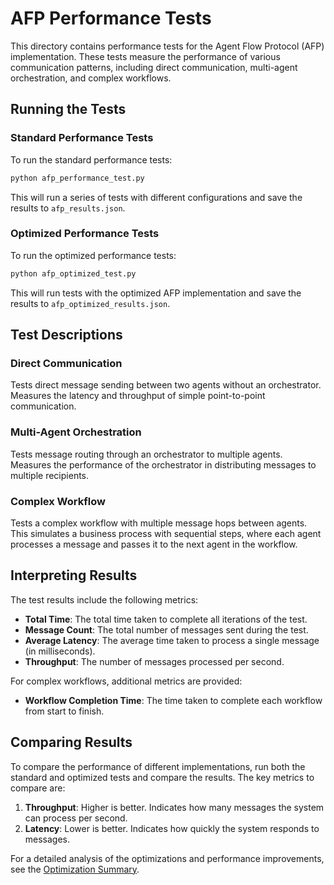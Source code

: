 # AFP Performance Tests

This directory contains performance tests for the Agent Flow Protocol (AFP) implementation. These tests measure the performance of various communication patterns, including direct communication, multi-agent orchestration, and complex workflows.

## Running the Tests

### Standard Performance Tests

To run the standard performance tests:

```bash
python afp_performance_test.py
```

This will run a series of tests with different configurations and save the results to `afp_results.json`.

### Optimized Performance Tests

To run the optimized performance tests:

```bash
python afp_optimized_test.py
```

This will run tests with the optimized AFP implementation and save the results to `afp_optimized_results.json`.

## Test Descriptions

### Direct Communication

Tests direct message sending between two agents without an orchestrator. Measures the latency and throughput of simple point-to-point communication.

### Multi-Agent Orchestration

Tests message routing through an orchestrator to multiple agents. Measures the performance of the orchestrator in distributing messages to multiple recipients.

### Complex Workflow

Tests a complex workflow with multiple message hops between agents. This simulates a business process with sequential steps, where each agent processes a message and passes it to the next agent in the workflow.

## Interpreting Results

The test results include the following metrics:

- **Total Time**: The total time taken to complete all iterations of the test.
- **Message Count**: The total number of messages sent during the test.
- **Average Latency**: The average time taken to process a single message (in milliseconds).
- **Throughput**: The number of messages processed per second.

For complex workflows, additional metrics are provided:

- **Workflow Completion Time**: The time taken to complete each workflow from start to finish.

## Comparing Results

To compare the performance of different implementations, run both the standard and optimized tests and compare the results. The key metrics to compare are:

1. **Throughput**: Higher is better. Indicates how many messages the system can process per second.
2. **Latency**: Lower is better. Indicates how quickly the system responds to messages.

For a detailed analysis of the optimizations and performance improvements, see the [Optimization Summary](OPTIMIZATION_SUMMARY.md). 